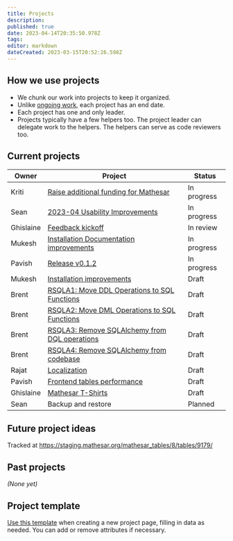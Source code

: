 ```yaml
---
title: Projects
description: 
published: true
date: 2023-04-14T20:35:50.978Z
tags: 
editor: markdown
dateCreated: 2023-03-15T20:52:26.598Z
---
```


## How we use projects

- We chunk our work into projects to keep it organized.
- Unlike [ongoing work](/team/responsibilities.md), each project has an end date.
- Each project has one and only leader.
- Projects typically have a few helpers too. The project leader can delegate work to the helpers. The helpers can serve as code reviewers too.

## Current projects

| Owner     | Project | Status
| --        | -- | -- |
| Kriti     | [Raise additional funding for Mathesar](./projects/funding.md) | In progress |
| Sean      | [2023-04 Usability Improvements](./projects/2023-04-usability-improvements.md) | In progress |
| Ghislaine | [Feedback kickoff](./projects/user-feedback-kickoff.md) | In review |
| Mukesh    | [Installation Documentation improvements](./projects/installation-documentation-improvements) | In progress |
| Pavish    | [Release v0.1.2](./projects/release-0-1-2) | In progress |
| Mukesh    | [Installation improvements](./projects/installation-improvements.md) | Draft |
| Brent     | [RSQLA1: Move DDL Operations to SQL Functions](./projects/sql-ddl-operations.md) | Draft |
| Brent     | [RSQLA2: Move DML Operations to SQL Functions](./projects/sql-dml-operations.md) | Draft |
| Brent     | [RSQLA3: Remove SQLAlchemy from DQL operations](./projects/sql-dql-operations.md) | Draft |
| Brent     | [RSQLA4: Remove SQLAlchemy from codebase](./projects/sql-alchemy-remove.md) | Draft |
| Rajat     | [Localization](./projects/localization.md) | Draft |
| Pavish    | [Frontend tables performance](./projects/frontend-tables-performance.md) | Draft |
| Ghislaine | [Mathesar T-Shirts](https://wiki.mathesar.org/en/projects/t-shirts) | Draft |
| Sean      | Backup and restore | Planned |


## Future project ideas

Tracked at https://staging.mathesar.org/mathesar_tables/8/tables/9179/

## Past projects

*(None yet)*

## Project template

[Use this template](/projects/template) when creating a new project page, filling in data as needed. You can add or remove attributes if necessary.


